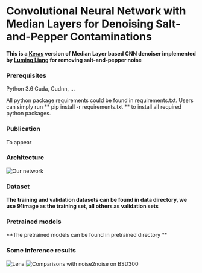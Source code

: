 # Convolutional Neural Network with Median Layers for Denoising Salt-and-Pepper Contaminations

**This is a [Keras](https://keras.io/) version of Median Layer based CNN denoiser implemented by [Luming Liang](https://sites.google.com/site/lumingliangshomepage/) for removing salt-and-pepper noise**

### Prerequisites

Python 3.6
Cuda, Cudnn, ... 

All python package requirements could be found in requirements.txt. Users can simply run 
** pip install -r requirements.txt **
to install all required python packages.

### Publication

To appear

### Architecture

![Our network](https://github.com/llmpass/medianDenoise/blob/master/results/architecture.JPG)

### Dataset

**The training and validation datasets can be found in data directory, we use 91image as the training set, all others as validation sets**

### Pretrained models

**The pretrained models can be found in pretrained directory **

### Some inference results 

![Lena](https://github.com/llmpass/medianDenoise/blob/master/results/lenna.JPG)
![Comparisons with noise2noise on BSD300](https://github.com/llmpass/medianDenoise/blob/master/results/bsd300.JPG)
